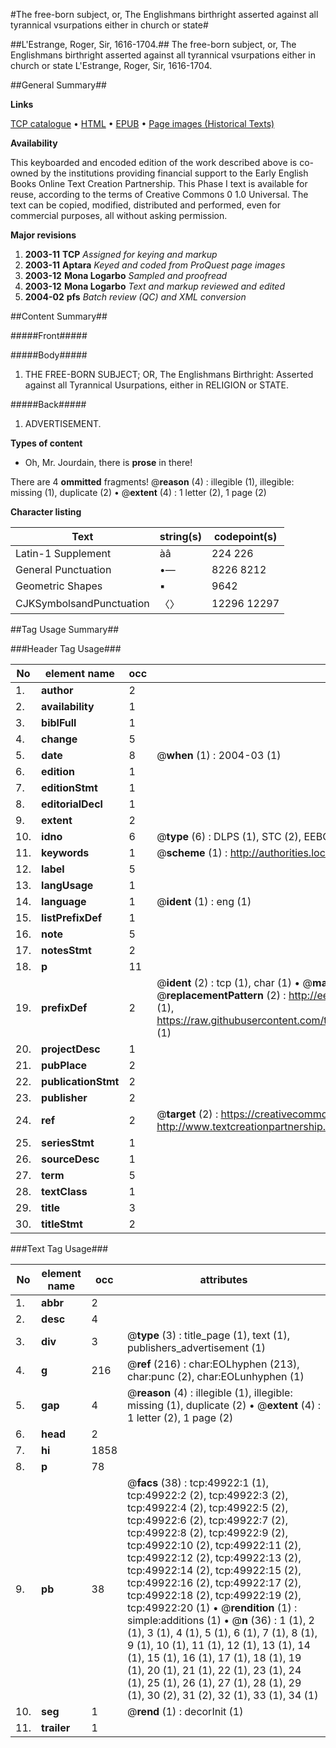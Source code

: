 #The free-born subject, or, The Englishmans birthright asserted against all tyrannical vsurpations either in church or state#

##L'Estrange, Roger, Sir, 1616-1704.##
The free-born subject, or, The Englishmans birthright asserted against all tyrannical vsurpations either in church or state
L'Estrange, Roger, Sir, 1616-1704.

##General Summary##

**Links**

[TCP catalogue](http://www.ota.ox.ac.uk/tcp/)  • 
[HTML](http://tei.it.ox.ac.uk/tcp/Texts-HTML/free/A47/A47854.html)  • 
[EPUB](http://tei.it.ox.ac.uk/tcp/Texts-EPUB/free/A47/A47854.epub) • 
[Page images (Historical Texts)](https://data.historicaltexts.jisc.ac.uk/view?pubId=eebo-11849799e&pageId=eebo-11849799e-49922-1)

**Availability**

This keyboarded and encoded edition of the
	       work described above is co-owned by the institutions
	       providing financial support to the Early English Books
	       Online Text Creation Partnership. This Phase I text is
	       available for reuse, according to the terms of Creative
	       Commons 0 1.0 Universal. The text can be copied,
	       modified, distributed and performed, even for
	       commercial purposes, all without asking permission.

**Major revisions**

1. __2003-11__ __TCP__ *Assigned for keying and markup*
1. __2003-11__ __Aptara__ *Keyed and coded from ProQuest page images*
1. __2003-12__ __Mona Logarbo__ *Sampled and proofread*
1. __2003-12__ __Mona Logarbo__ *Text and markup reviewed and edited*
1. __2004-02__ __pfs__ *Batch review (QC) and XML conversion*

##Content Summary##

#####Front#####

#####Body#####

1. THE
FREE-BORN SUBJECT;
OR,
The Englishmans Birthright:
Asserted against all Tyrannical Usurpations, either
in RELIGION or STATE.

#####Back#####

1. ADVERTISEMENT.

**Types of content**

  * Oh, Mr. Jourdain, there is **prose** in there!

There are 4 **ommitted** fragments! 
 @__reason__ (4) : illegible (1), illegible: missing (1), duplicate (2)  •  @__extent__ (4) : 1 letter (2), 1 page (2)

**Character listing**


|Text|string(s)|codepoint(s)|
|---|---|---|
|Latin-1 Supplement|àâ|224 226|
|General Punctuation|•—|8226 8212|
|Geometric Shapes|▪|9642|
|CJKSymbolsandPunctuation|〈〉|12296 12297|

##Tag Usage Summary##

###Header Tag Usage###

|No|element name|occ|attributes|
|---|---|---|---|
|1.|__author__|2||
|2.|__availability__|1||
|3.|__biblFull__|1||
|4.|__change__|5||
|5.|__date__|8| @__when__ (1) : 2004-03 (1)|
|6.|__edition__|1||
|7.|__editionStmt__|1||
|8.|__editorialDecl__|1||
|9.|__extent__|2||
|10.|__idno__|6| @__type__ (6) : DLPS (1), STC (2), EEBO-CITATION (1), OCLC (1), VID (1)|
|11.|__keywords__|1| @__scheme__ (1) : http://authorities.loc.gov/ (1)|
|12.|__label__|5||
|13.|__langUsage__|1||
|14.|__language__|1| @__ident__ (1) : eng (1)|
|15.|__listPrefixDef__|1||
|16.|__note__|5||
|17.|__notesStmt__|2||
|18.|__p__|11||
|19.|__prefixDef__|2| @__ident__ (2) : tcp (1), char (1)  •  @__matchPattern__ (2) : ([0-9\-]+):([0-9IVX]+) (1), (.+) (1)  •  @__replacementPattern__ (2) : http://eebo.chadwyck.com/downloadtiff?vid=$1&page=$2 (1), https://raw.githubusercontent.com/textcreationpartnership/Texts/master/tcpchars.xml#$1 (1)|
|20.|__projectDesc__|1||
|21.|__pubPlace__|2||
|22.|__publicationStmt__|2||
|23.|__publisher__|2||
|24.|__ref__|2| @__target__ (2) : https://creativecommons.org/publicdomain/zero/1.0/ (1), http://www.textcreationpartnership.org/docs/. (1)|
|25.|__seriesStmt__|1||
|26.|__sourceDesc__|1||
|27.|__term__|5||
|28.|__textClass__|1||
|29.|__title__|3||
|30.|__titleStmt__|2||


###Text Tag Usage###

|No|element name|occ|attributes|
|---|---|---|---|
|1.|__abbr__|2||
|2.|__desc__|4||
|3.|__div__|3| @__type__ (3) : title_page (1), text (1), publishers_advertisement (1)|
|4.|__g__|216| @__ref__ (216) : char:EOLhyphen (213), char:punc (2), char:EOLunhyphen (1)|
|5.|__gap__|4| @__reason__ (4) : illegible (1), illegible: missing (1), duplicate (2)  •  @__extent__ (4) : 1 letter (2), 1 page (2)|
|6.|__head__|2||
|7.|__hi__|1858||
|8.|__p__|78||
|9.|__pb__|38| @__facs__ (38) : tcp:49922:1 (1), tcp:49922:2 (2), tcp:49922:3 (2), tcp:49922:4 (2), tcp:49922:5 (2), tcp:49922:6 (2), tcp:49922:7 (2), tcp:49922:8 (2), tcp:49922:9 (2), tcp:49922:10 (2), tcp:49922:11 (2), tcp:49922:12 (2), tcp:49922:13 (2), tcp:49922:14 (2), tcp:49922:15 (2), tcp:49922:16 (2), tcp:49922:17 (2), tcp:49922:18 (2), tcp:49922:19 (2), tcp:49922:20 (1)  •  @__rendition__ (1) : simple:additions (1)  •  @__n__ (36) : 1 (1), 2 (1), 3 (1), 4 (1), 5 (1), 6 (1), 7 (1), 8 (1), 9 (1), 10 (1), 11 (1), 12 (1), 13 (1), 14 (1), 15 (1), 16 (1), 17 (1), 18 (1), 19 (1), 20 (1), 21 (1), 22 (1), 23 (1), 24 (1), 25 (1), 26 (1), 27 (1), 28 (1), 29 (1), 30 (2), 31 (2), 32 (1), 33 (1), 34 (1)|
|10.|__seg__|1| @__rend__ (1) : decorInit (1)|
|11.|__trailer__|1||

